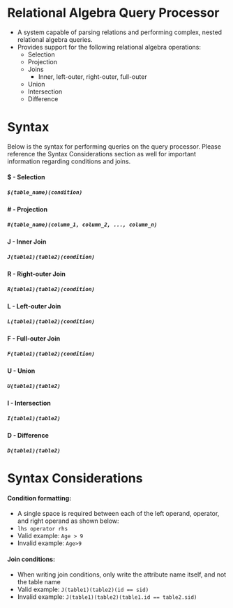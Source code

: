 # Relational Algebra Query Processor
- A system capable of parsing relations and performing complex, nested relational algebra queries. 
- Provides support for the following relational algebra operations:
    - Selection
    - Projection
    - Joins
        - Inner, left-outer, right-outer, full-outer
    - Union
    - Intersection
    - Difference

# Syntax
Below is the syntax for performing queries on the query processor. Please reference the Syntax Considerations section as well for important information regarding conditions and joins.
#### $ - Selection
##### ```$(table_name)(condition)```

#### # - Projection
##### ```#(table_name)(column_1, column_2, ..., column_n)```

#### J - Inner Join
##### ```J(table1)(table2)(condition)```

#### R - Right-outer Join
##### ```R(table1)(table2)(condition)```

#### L - Left-outer Join
##### ```L(table1)(table2)(condition)```

#### F - Full-outer Join
##### ```F(table1)(table2)(condition)```

#### U - Union
##### ```U(table1)(table2)```

#### I - Intersection
##### ```I(table1)(table2)```

#### D - Difference 
##### ```D(table1)(table2)```

# Syntax Considerations
#### Condition formatting:
- A single space is required between each of the left operand, operator, and right operand as shown below:
- ```lhs operator rhs```
- Valid example: ```Age > 9```
- Invalid example: ```Age>9```
  
#### Join conditions:
- When writing join conditions, only write the attribute name itself, and not the table name
- Valid example: ```J(table1)(table2)(id == sid)```
- Invalid example: ```J(table1)(table2)(table1.id == table2.sid)```
